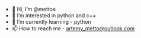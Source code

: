 - 👋 Hi, I’m @mettoa
- 👀 I’m interested in python and c++
- 🌱 I’m currently learning - python 
- 📫 How to reach me - artemy_metto@outlook.com

<!---
mettoa/mettoa is a ✨ special ✨ repository because its `README.md` (this file) appears on your GitHub profile.
You can click the Preview link to take a look at your changes.
--->
